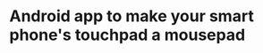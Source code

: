 
Android app to make your smart phone's touchpad a mousepad
===============================================
